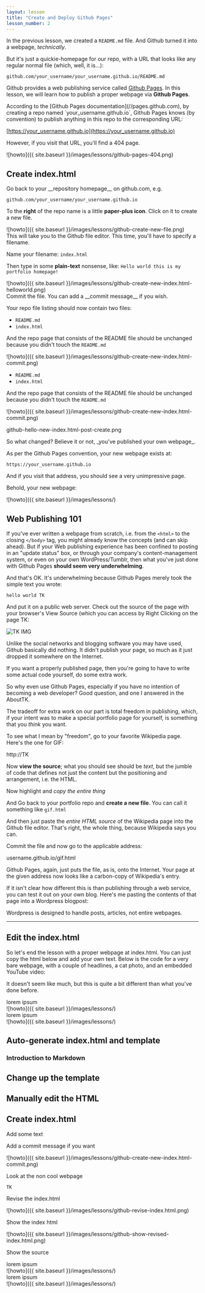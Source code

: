 ```yaml
---
layout: lesson
title: "Create and Deploy Github Pages"
lesson_number: 2
---
```


<section class="overview">

In the previous lesson, we created a `README.md` file. And Github turned it into a webpage, _technically_. 

But it's just a quickie-homepage for our repo, with a URL that looks like any regular normal file (which, well, it is...):

`github.com/your_username/your_username.github.io/README.md`


Github provides a web publishing service called [Github Pages](//pages.github.com). In this lesson, we will learn how to publish a proper webpage via   __Github Pages__. 
</section>



<section class="row">
<div class="col-sm-6">
According to the [Github Pages documentation](//pages.github.com), by creating a repo named  `your_username.github.io`, Github Pages knows (by convention) to publish anything in this repo to the corresponding URL:

[https://your_username.github.io](https://your_username.github.io)

However, if you visit that URL, you'll find a 404 page.
</div> 
<div class="col-sm-6">
![howto]({{ site.baseurl }}/images/lessons/github-pages-404.png)

</div>
</section>  





## Create index.html

<section class="row">
<div class="col-sm-6">
Go back to your __repository homepage__ on github.com, e.g.

`github.com/your_username/your_username.github.io`

To the __right__ of the repo name is a little __paper-plus icon__. Click on it to create a new file.
</div>
<div class="col-sm-6">
![howto]({{ site.baseurl }}/images/lessons/github-create-new-file.png)
</div>
</section>


<section class="row">
<div class="col-sm-6">
This will take you to the Github file editor. This time, you'll have to specify a filename.

Name your filename: `index.html`

Then type in some __plain-text__ nonsense, like: `Hello world this is my portfolio homepage!`
</div>
<div class="col-sm-6">
![howto]({{ site.baseurl }}/images/lessons/github-create-new-index.html-helloworld.png)
</div>
</section>


<section class="row">
<div class="col-sm-6">
Commit the file. You can add a __commit message__ if you wish.

Your repo file listing should now contain two files:

- `README.md`
- `index.html`

And the repo page that consists of the README file should be unchanged because you didn't touch the `README.md`
</div>
<div class="col-sm-6">
![howto]({{ site.baseurl }}/images/lessons/github-create-new-index.html-commit.png)
</div>
</section>


<section class="row">
<div class="col-sm-6">

- `README.md`
- `index.html`

And the repo page that consists of the README file should be unchanged because you didn't touch the `README.md`
</div>
<div class="col-sm-6">
![howto]({{ site.baseurl }}/images/lessons/github-create-new-index.html-commit.png)
</div>
</section>



github-hello-new-index.html-post-create.png


<section class="row">
<div class="col-sm-6">
So what changed? Believe it or not, _you've published your own webpage_.

As per the Github Pages convention, your new webpage exists at: 

`https://your_username.github.io`

And if you visit that address, you should see a very unimpressive page.
</div>
<div class="col-sm-6">

Behold, your new webpage:

![howto]({{ site.baseurl }}/images/lessons/)
</div>
</section>



## Web Publishing 101

If you've ever written a webpage from scratch, i.e. from the `<html>` to the closing `</body>` tag, you might already know the concepts (and can skip ahead). But if your Web publishing experience has been confined to posting in an "update status" box, or through your company's content-management system, or even on your own WordPress/Tumblr, then what you've just done with Github Pages __should seem very underwhelming__.

And that's OK. It's underwhelming because Github Pages merely took the simple text you wrote:

    hello world TK

And put it on a public web server. Check out the source of the page with your browser's View Source (which you can access by Right Clicking on the page TK:

![TK IMG](TKIMG)

Unlike the social networks and blogging software you may have used, Github basically did nothing. It didn't publish your page, so much as it just dropped it somewhere on the Internet.

If you want a properly published page, then you're going to have to write some actual code yourself, do some extra work.

So why even use Github Pages, especially if you have no intention of becoming a web developer? Good question, and one I answered in the AboutTK.

The tradeoff for extra work on our part is total freedom in publishing, which, if your intent was to make a special portfolio page for yourself, is something that you _think_ you want.

To see what I mean by "freedom", go to your favorite Wikipedia page. Here's the one for GIF:

http://TK


Now __view the source__; what you should see should be _text_, but the jumble of code that defines not just the content but the positioning and arrangement, i.e. the HTML.

Now highlight and _copy the entire thing_

And Go back to your portfolio repo and __create a new file__. You can call it something like `gif.html`

And then just paste the _entire HTML source_ of the Wikipedia page into the Github file editor. That's right, the whole thing, because Wikipedia says you can.

Commit the file and now go to the applicable address:

username.github.io/gif.html

Github Pages, again, just puts the file, as is, onto the Internet. Your page at the given address now looks like a carbon-copy of Wikipedia's entry.


If it isn't clear how different this is than publishing through a web service, you can test it out on your own blog. Here's me pasting the contents of that page into a Wordpress blogpost:


Wordpress is designed to handle posts, articles, not entire webpages.



------------



## Edit the index.html

So let's end the lesson with a proper webpage at index.html. You can just copy the html below and add your own text. Below is the code for a very bare webpage, with a couple of headlines, a cat photo, and an embedded YouTube video:


















It doesn't seem like much, but this is quite a bit different than what you've done before.

<section class="row">
<div class="col-sm-6">
lorem ipsum
</div>
<div class="col-sm-6">
![howto]({{ site.baseurl }}/images/lessons/)
</div>
</section>





<section class="row">
<div class="col-sm-6">
lorem ipsum
</div>
<div class="col-sm-6">
![howto]({{ site.baseurl }}/images/lessons/)
</div>
</section>








## Auto-generate index.html and template


### Introduction to Markdown



## Change up the template



## Manually edit the HTML



## Create index.html




Add some text



Add a commit message if you want

![howto]({{ site.baseurl }}/images/lessons/github-create-new-index.html-commit.png)


Look at the non cool webpage 

    TK



Revise the index.html

![howto]({{ site.baseurl }}/images/lessons/github-revise-index.html.png)


Show the index html

![howto]({{ site.baseurl }}/images/lessons/github-show-revised-index.html.png)



Show the source








<section class="row">
<div class="col-sm-6">
lorem ipsum
</div>
<div class="col-sm-6">
![howto]({{ site.baseurl }}/images/lessons/)
</div>
</section>



<section class="row">
<div class="col-sm-6">
lorem ipsum
</div>
<div class="col-sm-6">
![howto]({{ site.baseurl }}/images/lessons/)
</div>
</section>
